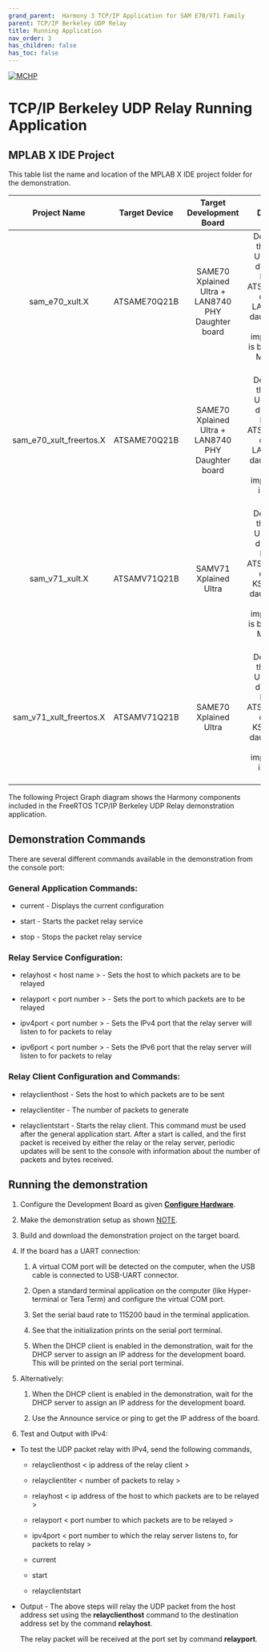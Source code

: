 ```yaml
---
grand_parent:  Harmony 3 TCP/IP Application for SAM E70/V71 Family
parent: TCP/IP Berkeley UDP Relay
title: Running Application
nav_order: 3
has_children: false
has_toc: false
---
```

[![MCHP](https://www.microchip.com/ResourcePackages/Microchip/assets/dist/images/logo.png)](https://www.microchip.com)

# TCP/IP Berkeley UDP Relay Running Application

## MPLAB X IDE Project
This table list the name and location of the MPLAB X IDE project folder for the demonstration.

|Project Name|  Target Device|  Target Development Board | Description  |
|:-------------:|:---------:|:---------:|:---------:|
|sam_e70_xult.X | ATSAME70Q21B | SAME70 Xplained Ultra + LAN8740 PHY Daughter board | Demonstrates the Berkeley UDP Relay on development board with ATSAME70Q21B device and LAN8740 PHY daughter board. This implementation is based on Bare Metal ( non-RTOS).  |
|sam_e70_xult_freertos.X | ATSAME70Q21B | SAME70 Xplained Ultra + LAN8740 PHY Daughter board | Demonstrates the Berkeley UDP Relay on development board with ATSAME70Q21B device and LAN8740 PHY daughter board. This implementation is based on Freertos.  |
|sam_v71_xult.X | ATSAMV71Q21B | SAMV71 Xplained Ultra | Demonstrates the Berkeley UDP Relay on development board with ATSAMV71Q21B device and KSZ8061 PHY daughter board. This implementation is based on Bare Metal (non-RTOS).  |
|sam_v71_xult_freertos.X | ATSAMV71Q21B | SAME70 Xplained Ultra | Demonstrates the Berkeley UDP Relay on development board with ATSAMV71Q21B device and KSZ8061 PHY daughter board. This implementation is based on Freertos.  |


The following Project Graph diagram shows the Harmony components included in the FreeRTOS TCP/IP Berkeley UDP Relay demonstration application.

## Demonstration Commands

There are several different commands available in the demonstration from the console port:

### General Application Commands:

- current - Displays the current configuration

- start - Starts the packet relay service

- stop - Stops the packet relay service

### Relay Service Configuration:

* relayhost < host name > - Sets the host to which packets are to be relayed

* relayport < port number > - Sets the port to which packets are to be relayed

* ipv4port < port number > - Sets the IPv4 port that the relay server will listen to for packets to relay

* ipv6port < port number > - Sets the IPv6 port that the relay server will listen to for packets to relay

### Relay Client Configuration and Commands:

- relayclienthost <host name> - Sets the host to which packets are to be sent

- relayclientiter <number> - The number of packets to generate

- relayclientstart - Starts the relay client. This command must be used after the general application start. After a start is called, and the first packet is received by either the relay or the relay server, periodic updates will be sent to the console with information about the number of packets and bytes received.


## Running the demonstration

1. Configure the Development Board as given **[Configure Hardware](readme_hardware_configuration.md)**.

2. Make the demonstration setup as shown [NOTE](../../../readme.md).

3. Build and download the demonstration project on the target board.

4. If the board has a UART connection:

    1. A virtual COM port will be detected on the computer, when the USB cable is connected to USB-UART connector.

    2. Open a standard terminal application on the computer (like Hyper-terminal or Tera Term) and configure the virtual COM port.

    3. Set the serial baud rate to 115200 baud in the terminal application.

    4. See that the initialization prints on the serial port terminal.

    5. When the DHCP client is enabled in the demonstration, wait for the DHCP server to assign an IP address for the development board. This will be printed on the serial port terminal.

5. Alternatively:

    1. When the DHCP client is enabled in the demonstration, wait for the DHCP server to assign an IP address for the development board.

    2. Use the Announce service or ping to get the IP address of the board.


6. Test and Output with IPv4:

* To test the UDP packet relay with IPv4, send the following commands,

    * relayclienthost < ip address of the relay client >
    
    * relayclientiter < number of packets to relay >
    
    * relayhost < ip address of the host to which packets are to be relayed >
    
    * relayport < port number to which packets are to be relayed >    
    
    * ipv4port < port number to which the relay server listens to, for packets to relay >
    
    * current
    
    * start
    
    * relayclientstart

* Output - The above steps will relay the UDP packet from the host address set using the **relayclienthost** command to the destination address set by the command **relayhost**.

    The relay packet will be received at the port set by command **relayport**.
